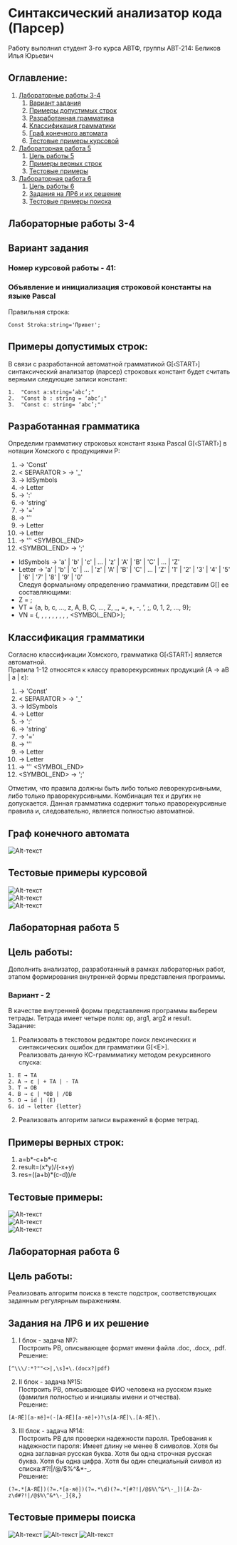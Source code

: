 # Синтаксический анализатор кода (Парсер)
Работу выполнил студент 3-го курса АВТФ, группы АВТ-214: Беликов Илья Юрьевич

## Оглавление:
1. [Лабораторные работы 3-4](#Лабораторные-работы-3-4)
   1. [Вариант задания](#Вариант-задания)
   2. [Примеры допустимых строк](#Примеры-допустимых-строк)
   3. [Разработанная грамматика](#Разработанная-грамматика)
   4. [Классификация грамматики](#Классификация-грамматики)
   5. [Граф конечного автомата](#Граф-конечного-автомата)
   6. [Тестовые примеры курсовой](#Тестовые-примеры-курсовой)
2. [Лабораторная работа 5](#Лабораторная-работа-5)
   1. [Цель работы 5](#Цель-работы-5)
   2. [Примеры верных строк](#Примеры-верных-строк)
   3. [Тестовые примеры](#Тестовые-примеры)
3. [Лабораторная работа 6](#Лабораторная-работа-6)
   1. [Цель работы 6](#Цель-работы-6)
   2. [Задания на ЛР6 и их решение](#Задания-на-ЛР6-и-их-решение)
   3. [Тестовые примеры поиска](#Тестовые-примеры-поиска)

## Лабораторные работы 3-4
## Вариант задания
### Номер курсовой работы - 41:
### Объявление и инициализация строковой константы на языке Pascal
Правильная строка:
```
Const Stroka:string='Привет';
```

## Примеры допустимых строк:
В связи с разработанной автоматной грамматикой G[‹START›] синтаксический анализатор (парсер) строковых констант будет считать верными следующие записи констант:
```
1.	"Const a:string=’abc’;"
2.	"Const b : string = ‘abc’;"
3.	"Const c: string= ‘abc’;"
```

## Разработанная грамматика
Определим грамматику строковых констант языка Pascal G[‹START›] в нотации Хомского с продукциями P:
1.	<START> → 'Const'<SEPARATOR>
2.	< SEPARATOR > → '_'<ID>
3.	<ID> → IdSymbols<IDREM>
4.	<IDREM> → Letter<IDREM>
5.	<IDREM> → ':'<TYPE>
6.	<TYPE> → 'string'<EQUAL>
7.	<EQUAL> → '='<QUOTE>
8.	<QUOTE> → '’'<WORDS>
9.	<WORDS> → Letter<WORDSREM>
10.	<WORDSREM> → Letter <WORDSREM>
11.	<WORDSREM> → '’' <SYMBOL_END>
12.	<SYMBOL_END> → ';'  
- IdSymbols → 'a' | 'b' | 'c' | ... | 'z' | 'A' | 'B' | 'C' | ... | 'Z'
- Letter → 'a' | 'b' | 'c' | ... | 'z' | 'A' | 'B' | 'C' | ... | 'Z' | '1' | '2' | '3' | '4' | '5' | '6' | '7' | '8' | '9' | '0'  
Следуя формальному определению грамматики, представим G[<START>] ее составляющими:
- Z = <START>;
- VT = {a, b, c, ..., z, A, B, C, ..., Z, _, =, +, -, ’, ;, 0, 1, 2, ..., 9};
- VN = {<START>, <SEPARATOR>, <ID>, <IDREM>, <TYPE>, <EQUAL>, <QUOTE>, <WORDS>, <WORDSREM>, <SYMBOL_END>};

## Классификация грамматики
Согласно классификации Хомского, грамматика G[‹START›] является автоматной.  
Правила 1-12 относятся к классу праворекурсивных продукций (A → aB | a | ε):
1.	<START> → 'Const'<SEPARATOR>
2.	< SEPARATOR > → '_'<ID>
3.	<ID> → IdSymbols<IDREM>
4.	<IDREM> → Letter<IDREM>
5.	<IDREM> → ':'<TYPE>
6.	<TYPE> → 'string'<EQUAL>
7.	<EQUAL> → '='<QUOTE>
8.	<QUOTE> → '’'<WORDS>
9.	<WORDS> → Letter<WORDSREM>
10.	<WORDSREM> → Letter <WORDSREM>
11.	<WORDSREM> → '’' <SYMBOL_END>
12.	<SYMBOL_END> → ';'  

Отметим, что правила должны быть либо только леворекурсивными, либо только праворекурсивными. Комбинация тех и других не допускается. Данная грамматика содержит только праворекурсивные правила и, следовательно, является полностью автоматной.

## Граф конечного автомата
![Alt-текст](https://imagizer.imageshack.com/img922/6006/jemk5d.png "Граф конечного автомата")

## Тестовые примеры курсовой
![Alt-текст](https://imagizer.imageshack.com/img923/6486/dqFH4H.png "Пример №1")  
![Alt-текст](https://imagizer.imageshack.com/img922/3018/8mVfig.png "Пример №2")  
![Alt-текст](https://imagizer.imageshack.com/img923/5563/G5jo7f.png "Пример №3")

## Лабораторная работа 5
## Цель работы:  
Дополнить анализатор, разработанный в рамках лабораторных работ, этапом формирования внутренней формы представления программы.
### Вариант - 2
В качестве внутренней формы представления программы выберем тетрады. Тетрада имеет четыре поля: op, arg1, arg2 и result.  
Задание:  
1) Реализовать в текстовом редакторе поиск лексических и синтаксических ошибок для грамматики G\[\<E\>\].  
   Реализовать данную КС-граммматику методом рекурсивного спуска:  
```
1. E → TA 
2. A → ε | + TA | - TA 
3. T → ОВ 
4. В → ε | *ОВ | /ОВ 
5. О → id | (E) 
6. id → letter {letter}
```
2) Реализовать алгоритм записи выражений в форме тетрад.

## Примеры верных строк:
1. a=b*-c+b*-c
2. result=(x*y)/(-x+y)
3. res=((a+b)*(c-d))/e

## Тестовые примеры:
![Alt-текст](https://imagizer.imageshack.com/a/img922/3534/DioiZV.png "Пример №1")  
![Alt-текст](https://imagizer.imageshack.com/a/img924/5798/H3SxcF.png "Пример №2")  
![Alt-текст](https://imagizer.imageshack.com/a/img924/4480/Np27xH.png "Пример №3")

## Лабораторная работа 6
## Цель работы:  
Реализовать алгоритм поиска в тексте подстрок, соответствующих заданным регулярным выражениям.

## Задания на ЛР6 и их решение
1. I блок - задача №7:  
Построить РВ, описывающее формат имени файла .doc, .docx, .pdf.
Решение:  
```
[^\\\/:*?""<>|,\s]+\.(docx?|pdf)
``` 
2. II блок - задача №15:  
Построить РВ, описывающее ФИО человека на русском языке (фамилия полностью и инициалы имени и отчества).  
Решение:  
```
[А-ЯЁ][а-яё]+(-[А-ЯЁ][а-яё]+)?\s[А-ЯЁ]\.[А-ЯЁ]\.
```
3. III блок - задача №14:  
Построить РВ для проверки надежности пароля. Требования к надежности пароля: Имеет длину не менее 8 символов. Хотя бы одна заглавная русская буква. Хотя бы одна строчная русская буква. Хотя бы одна цифра. Хотя бы один специальный символ из списка:#?!|/@/$%\^&*-_.  
Решение:  
```
(?=.*[А-ЯЁ])(?=.*[а-яё])(?=.*\d)(?=.*[#?!|/@$%\^&*\-_])[A-Za-z\d#?!|/@$%\^&*\-_]{8,}
```

## Тестовые примеры поиска
![Alt-текст](https://imagizer.imageshack.com/a/img924/381/NZd9ZQ.png "#Пример №1")
![Alt-текст](https://imagizer.imageshack.com/a/img924/8498/l4H6V0.png "Пример №2")
![Alt-текст](https://imagizer.imageshack.com/a/img924/5310/jtesoP.png "Пример №3")
